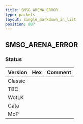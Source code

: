 ```yaml
---
title: SMSG_ARENA_ERROR
type: packets
layout: single_markdown_in_list
position: 887
---
```


## SMSG_ARENA_ERROR

### Status

Version | Hex | Comment
---------- | ---------- | ---------- 
Classic |  |  
TBC |  |  
WotLK |  |  
Cata |  |  
MoP |  |  